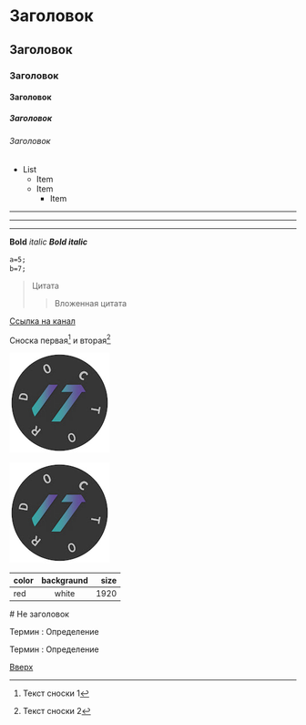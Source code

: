 <a id="anchor"></a>
# Заголовок
## Заголовок
### Заголовок
#### Заголовок
##### Заголовок
###### Заголовок
+ List
  + Item
  + Item
    + Item
---
___
***
__Bold__
_italic_
___Bold italic___

```
a=5;
b=7;
```

> Цитата
>> Вложенная цитата

[Ссылка на канал](https://www.youtube.com/@ITDoctor)

Сноска первая[^1] и вторая[^2]


[^1]: Текст сноски 1
[^2]: Текст сноски 2

![Ссылка на канал](channels4_profile.jpg)

[![Ссылка на канал](channels4_profile.jpg)](https://www.youtube.com/@ITDoctor)

color | backgraund | size
:----|:----------:|-----:
red | white | 1920

\# Не заголовок

Термин
: Определение

Термин
: Определение

[Вверх](#anchor)